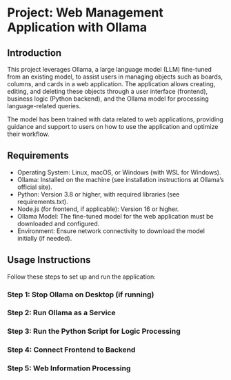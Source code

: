 # Project: Web Management Application with Ollama

## Introduction
This project leverages Ollama, a large language model (LLM) fine-tuned from an existing model, to assist users in managing objects such as boards, columns, and cards in a web application. The application allows creating, editing, and deleting these objects through a user interface (frontend), business logic (Python backend), and the Ollama model for processing language-related queries.

The model has been trained with data related to web applications, providing guidance and support to users on how to use the application and optimize their workflow.

## Requirements
- Operating System: Linux, macOS, or Windows (with WSL for Windows).
- Ollama: Installed on the machine (see installation instructions at Ollama’s official site).
- Python: Version 3.8 or higher, with required libraries (see requirements.txt).
- Node.js (for frontend, if applicable): Version 16 or higher.
- Ollama Model: The fine-tuned model for the web application must be downloaded and configured.
- Environment: Ensure network connectivity to download the model initially (if needed).

## Usage Instructions
Follow these steps to set up and run the application:

### Step 1: Stop Ollama on Desktop (if running)

### Step 2: Run Ollama as a Service

### Step 3: Run the Python Script for Logic Processing

### Step 4: Connect Frontend to Backend

### Step 5: Web Information Processing